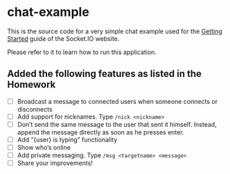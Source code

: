 # chat-example

This is the source code for a very simple chat example used for 
the [Getting Started](http://socket.io/get-started/chat/) guide 
of the Socket.IO website.

Please refer to it to learn how to run this application.


Added the following features as listed in the Homework
------------------------------------------------------

- [ ] Broadcast a message to connected users when someone connects or disconnects
- [ ] Add support for nicknames.  Type `/nick <nickname>`
- [ ] Don’t send the same message to the user that sent it himself. Instead, append the message directly as soon as he presses enter.
- [ ] Add “{user} is typing” functionality
- [ ] Show who’s online
- [ ] Add private messaging.  Type `/msg <targetname> <message>`
- [ ] Share your improvements!
